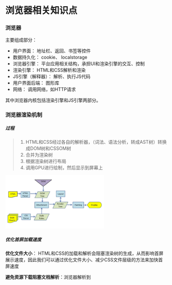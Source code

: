 # 浏览器相关知识点

### 浏览器

主要组成部分：

* 用户界面： 地址栏、返回、书签等控件
* 数据持久化： cookie、 localstorage
* 浏览器引擎： 平台应用相关结构，承担UI和渲染引擎的交互、控制
* 渲染引擎： HTML和CSS解析和渲染
* JS引擎（解释器）： 解析、执行JS代码
* 用户界面后端： 图形库
* 网络： 调用网络，如HTTP请求

其中浏览器内核包括渲染引擎和JS引擎两部分。

### 浏览器渲染机制

##### 过程

> 1. HTML和CSS经过各自的解析器，（词法、语法分析，转成AST树）转换成DOM树和CSSOM树
> 2. 合并为渲染树
> 3. 根据渲染树进行布局
> 4. 调用GPU进行绘制，然后显示到屏幕上

<img src="./pic/broswer-1.png" alt="render processing" style="zoom:30%;" />

##### 优化首屏加载速度

**优化文件大小**： HTML和CSS的加载和解析会阻塞渲染树的生成，从而影响首屏展示速度，因此我们可以通过优化文件大小、减少CSS文件层级的方法来加快首屏速度



**避免资源下载阻塞文档解析**：浏览器解析到<script>标签时，会阻塞文档解析，直到脚本执行完成，因此我们通常把<script>标签放在底部，或者加上`defer、async`来进行异步下载

##### 回流（重排）的概念

当元素的尺寸或者位置发生变化时，需要重新计算渲染树，也就是回流

触发回流的因素：

* DOM元素的几何属性： width / height / padding / margin / border
* DOM元素的移动或者增加
* 读写 offset / scroll / client 等属性时
* 调用`window.getComputedStyle`



##### 重绘的概念

DOM样式发生变化而没影响DOM的几何属性时，会触发重绘，而不会触发回流。重绘由于DOM位置信息不需要更新，省去了布局过程，因而性能上优于回流



##### GPU加速

使用transform opacity filters等属性时，GPU可以直接完成处理，这些处理不会导致回流和重绘。不过有个缺点就是GPU渲染等字体会模糊，过多的GPU处理有内存问题。



##### 优化： 减少回流、重绘

* 使用class 替代style，减少style的使用
* resize、scroll操作时，使用防抖和节流处理，这两者会直接导致回流
* 使用visibility替代display: none，前者只会触发重绘，后者会触发回流
* 批量修改元素时，可以使元素先脱离文档流，修改后再放入。
* 复杂动画效果，使用绝对定位，脱离文档流。复杂的动画会频繁触发回流/重绘，脱离文档流后可以避免这个问题。



### 浏览器缓存策略

##### 浏览器缓存位置以及优先级

1. Service Worker
2. Memory Cache
3. Disk Cache
4. Push Cache
5. 没有命中则进行网络请求

上述缓存中，Service Worker和Web Worker比较类似，是一个独立的线程，可以在这个线程中缓存文件，并在主线程需要的时候读取这些文件。使用SW可以自由选择缓存哪些文件以及文件的匹配、读取规则，并且缓存是持续性的。

而内存缓存则是不连续性的，缓存会随着进程释放而释放。

硬盘缓存相比于内存缓存，其持续性和容量更好，它会根据HTTP 头部信息判断哪些资源需要缓存。

推送缓存，是HTTP/2的内容，目前应用比较少。

##### 缓存策略

强缓存：

1. 设置Expires。也就是设置过期时间，表示缓存会在这个时间之后失效。不过存在一个问题就是这个时间是以本地时间为准，如果本地时间和服务器时间存在差异的话可能导致缓存失效。

2. 设置Cache-Control。可以通过max-age字段来设置过期时间。比如`Cache-Control: max-age=3600`，也可以设置为`no-cache / no-store / public / private `等值

   > no-cache：每次访问前询问服务器
   >
   > no-store： 禁止使用缓存
   >
   > public：允许CDN和浏览器进行缓存
   >
   > private ： 只允许浏览器缓存

3. Last-Modified。最后修改时间。浏览器第一次请求资源时，服务器会在响应头加上这个字段。当浏览器再次请求这个资源时，会在请求头带上`If-Modified_Since`字段，值为前面服务器返回的最后修改时间。服务器会对比这两个时间，如果一致则返回304，否则返回新的资源，并更新Last-Modified值

4. Etag。HTTP/1.1新增字段，表示文件唯一标识。Etag类似于content hash，只要文件内容变动了，值就会改变。缓存流程同Last-Modified：第一次请求，响应头带Etag字段 --- 再次请求时浏览器发送If-None-Match --- 如果不匹配，返回新资源并更新Etag，否则返回304

Etag和Last-Modified相比，更为准确。Last-Modified的计时单位为秒，当两次修改完成的时间间隔小于一秒时，Last-Modified的值和之前一样。

另外，如果没有设置任何缓存策略，那么浏览器会自动取响应头带Date减去Last-Modified值的10%作为缓存时间。